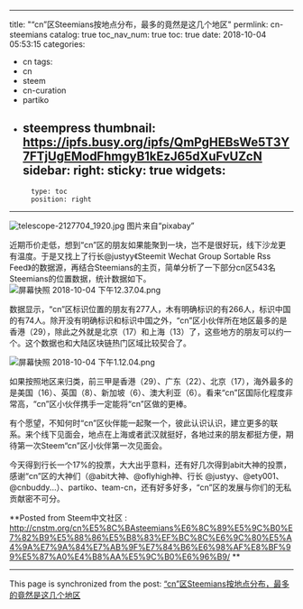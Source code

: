 
---
title: "“cn”区Steemians按地点分布，最多的竟然是这几个地区"
permlink: cn-steemians
catalog: true
toc_nav_num: true
toc: true
date: 2018-10-04 05:53:15
categories:
- cn
tags:
- cn
- steem
- cn-curation
- partiko
- steempress
thumbnail: https://ipfs.busy.org/ipfs/QmPgHEBsWe5T3Y7FTjUgEModFhmgyB1kEzJ65dXuFvUZcN
sidebar:
    right:
        sticky: true
widgets:
    -
        type: toc
        position: right
---


![telescope-2127704_1920.jpg](https://ipfs.busy.org/ipfs/QmPgHEBsWe5T3Y7FTjUgEModFhmgyB1kEzJ65dXuFvUZcN)
图片来自“pixabay”

近期币价走低，想到“cn”区的朋友如果能聚到一块，岂不是很好玩，线下沙龙更有温度。于是又找上了行长@justyy《Steemit Wechat Group Sortable Rss Feed》的数据源，再结合Steemians的主页，简单分析了一下部分cn区543名Steemians的位置数据，统计数据如下。
![屏幕快照 2018-10-04 下午12.37.04.png](https://ipfs.busy.org/ipfs/QmPTxSF9GNpwaSugePDdDUmDtYsU2aiK6gqTTKENhJko49)

数据显示，“cn”区标识位置的朋友有277人，木有明确标识的有266人，标识中国的有74人。除开没有明确标识和标识中国之外，“cn”区小伙伴所在地区最多的是香港（29），除此之外就是北京（17）和上海（13）了，这些地方的朋友可以约一个。这个数据也和大陆区块链热门区域比较契合了。

![屏幕快照 2018-10-04 下午1.12.04.png](https://ipfs.busy.org/ipfs/QmU7CtBCmbiM4eSJrixrC58yM8bYFGHBMP43W4w8AZE3RY)

如果按照地区来归类，前三甲是香港（29）、广东（22）、北京（17），海外最多的是美国（16）、英国（8）、新加坡（6）、澳大利亚（6）。看来“cn”区国际化程度非常高，“cn”区小伙伴携手一定能将“cn”区做的更棒。

有个愿望，不知何时“cn”区伙伴能一起聚一个，彼此认识认识，建立更多的联系。来个线下见面会，地点在上海或者武汉就挺好，各地过来的朋友都挺方便，期待第一次Steem“cn”区小伙伴第一次见面会。

今天得到行长一个17%的投票，大大出乎意料，还有好几次得到abit大神的投票，感谢“cn”区的大神们（@abit大神、@oflyhigh神、行长 @justyy、@ety001、@cnbuddy...）、partiko、team-cn，还有好多好多，“cn”区的发展与你们的无私贡献密不可分。

**Posted from Steem中文社区 : http://cnstm.org/cn%E5%8C%BAsteemians%E6%8C%89%E5%9C%B0%E7%82%B9%E5%88%86%E5%B8%83%EF%BC%8C%E6%9C%80%E5%A4%9A%E7%9A%84%E7%AB%9F%E7%84%B6%E6%98%AF%E8%BF%99%E5%87%A0%E4%B8%AA%E5%9C%B0%E6%96%B9/ **

- - -

This page is synchronized from the post: [“cn”区Steemians按地点分布，最多的竟然是这几个地区](https://steemit.com/@iguazi123/cn-steemians)
